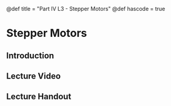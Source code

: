 @def title = "Part IV L3 - Stepper Motors"
@def hascode = true

# Stepper Motors
## Introduction

## Lecture Video

## Lecture Handout
